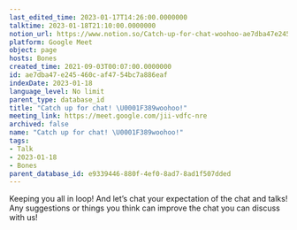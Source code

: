 ```yaml
---
last_edited_time: 2023-01-17T14:26:00.0000000
talktime: 2023-01-18T21:10:00.0000000
notion_url: https://www.notion.so/Catch-up-for-chat-woohoo-ae7dba47e245460caf4754bc7a886eaf
platform: Google Meet
object: page
hosts: Bones
created_time: 2021-09-03T00:07:00.0000000
id: ae7dba47-e245-460c-af47-54bc7a886eaf
indexDate: 2023-01-18
language_level: No limit
parent_type: database_id
title: "Catch up for chat! \U0001F389woohoo!"
meeting_link: https://meet.google.com/jii-vdfc-nre
archived: false
name: "Catch up for chat! \U0001F389woohoo!"
tags:
- Talk
- 2023-01-18
- Bones
parent_database_id: e9339446-880f-4ef0-8ad7-8ad1f507dded
---
```


Keeping you all in loop! And let’s chat your expectation of the chat and talks!
Any suggestions or things you think can improve the chat you can discuss with us!





